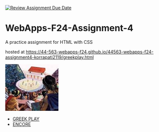 [![Review Assignment Due Date](https://classroom.github.com/assets/deadline-readme-button-22041afd0340ce965d47ae6ef1cefeee28c7c493a6346c4f15d667ab976d596c.svg)](https://classroom.github.com/a/YNXypkor)
# WebApps-F24-Assignment-4
A practice assignment for HTML with CSS

hosted at <https://44-563-webapps-f24.github.io/44563-webapps-f24-assignment4-korrapati2119/greekplay.html>
<html>
<head>
<link rel="stylesheet" href = "sophocles.css">
</head>
  <body>
    <div class="image">
      <img src="greek.jpg"alt ="greekimage">
    </div>
    <nav class="navbar">
      <ul>
        <li><a href="greekplay.html"> <i class="fas fa-theater-masks"></i>GREEK PLAY </a></li>
        <li><a href="encore.html"> <i class="fas fa-scroll"></i>ENCORE </a> </li>
      </ul>
    </nav>
  </body>
</html>
